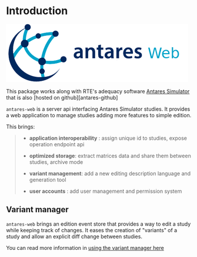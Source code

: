 # Introduction

![](../assets/antares.png)

This package works along with RTE's adequacy software [Antares Simulator](https://antares-simulator.org)
that is also [hosted on github][antares-github]

`antares-web` is a server api interfacing Antares Simulator studies. It provides a web application to manage studies
adding more features to simple edition.

This brings:

> - **application interoperability** : assign unique id to studies, expose operation endpoint api
>
> - **optimized storage**: extract matrices data and share them between studies, archive mode
>
> - **variant management**: add a new editing description language and generation tool
>
> - **user accounts** : add user management and permission system

## Variant manager

`antares-web` brings an edition event store that provides a way to edit a study while keeping track of changes.
It eases the creation of "variants" of a study and allow an explicit diff change between studies.

You can read more information in [using the variant manager here](./3-variant_manager.md)
